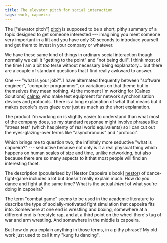 ```yaml
---
title: The elevator pitch for social interaction
tags: work, capoeira
---
```

The ["elevator pitch"] [pitch] is supposed to be a short, pithy summary
of a topic designed to get someone interested --- imagining you meet
someone very important in a lift and you have only 30 seconds to
introduce yourself and get them to invest in your company or whatever.

[pitch]: <http://en.wikipedia.org/wiki/Elevator_pitch>
    "Expanded definition of the elevator pitch"

We have these same kind of things in ordinary social interaction though
normally we call it "getting to the point" and "not being dull". I think
most of the time I am a bit *too* terse without necessary being
explanatory... but there are a couple of standard questions that I find
really awkward to answer.

One --- "what is your job?". I have alternated frequently between "software
engineer", "computer programmer", or variations on that theme but in
themselves they mean nothing. At the moment I'm working for [Calnex
Solutions] [calnex] who make test equipment for network synchronisation
devices and protocols. There is a long explanation of what that means
but it makes people's eyes glaze over just as much as the short
explanation.

[calnex]: <http://www.calnexsol.com>
    "Calnex Solutions, network synchronisation testing"

The product I'm working on is slightly easier to understand than what
most of the company does, so my standard response might involve phrases
like "stress test" (which has plenty of real world equivalents) so I can
cut out the eyes-glazing-over terms like "asynchronous" and "protocol".

Which brings me to question two, the infinitely more seductive "what is
capoeira?" --- seductive because not only is it a real physical thing
which happens on human scales of size and time, unlike networking, but
also because there are so many aspects to it that most people will find
an interesting facet.

The description (popularised by [Nestor Capoeira's book] [nestor]) of
dance-fight-game includes a lot but doesn't really explain much. How do
you dance and fight at the same time? What is the actual *intent* of
what you're doing in capoeira?

[nestor]: <http://northatlanticbooks.com/store/1556434049.html>
    "Capoeira: Roots of the Dance-Fight-Game, by Nestor Capoeira"

The term "combat game" seems to be used in the academic literature to
describe the type of socially-motivated fight simulation that capoeira
fits into. Somewhere at one end is wrestling and boxing, somewhere at a
different end is freestyle rap, and at a third point on the wheel
there's tug of war and arm wrestling. And somewhere in the middle is
capoeira.

But how do you explain anything in those terms, in a pithy phrase? My
old work just used to call it my "kung fu dancing".
